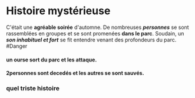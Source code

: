 
# Histoire mystérieuse
C'était une **agréable soirée** d'automne. 
De nombreuses ***personnes*** se sont rassemblées en groupes et se sont promenées __dans le parc__. 
Soudain, un ***son inhabituel et fort*** se fit entendre venant des profondeurs du parc.
#Danger
#### un ourse sort du parc et les attaque.
#### 2personnes sont decedés  et les autres se sont sauvés.
### quel triste histoire 
